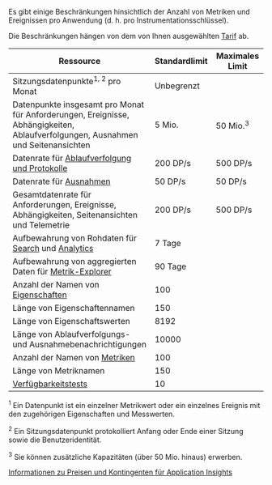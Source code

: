 Es gibt einige Beschränkungen hinsichtlich der Anzahl von Metriken und Ereignissen pro Anwendung (d. h. pro Instrumentationsschlüssel).

Die Beschränkungen hängen von dem von Ihnen ausgewählten [Tarif](https://azure.microsoft.com/pricing/details/application-insights/) ab.

| **Ressource** | **Standardlimit** | **Maximales Limit** |
| --- | --- | --- |
| Sitzungsdatenpunkte<sup>1, 2</sup> pro Monat |Unbegrenzt | |
| Datenpunkte insgesamt pro Monat für Anforderungen, Ereignisse, Abhängigkeiten, Ablaufverfolgungen, Ausnahmen und Seitenansichten |5 Mio. |50 Mio.<sup>3</sup> |
| Datenrate für [Ablaufverfolgung und Protokolle](../articles/application-insights/app-insights-search-diagnostic-logs.md) |200 DP/s |500 DP/s |
| Datenrate für [Ausnahmen](../articles/application-insights/app-insights-asp-net-exceptions.md) |50 DP/s |50 DP/s |
| Gesamtdatenrate für Anforderungen, Ereignisse, Abhängigkeiten, Seitenansichten und Telemetrie |200 DP/s |500 DP/s |
| Aufbewahrung von Rohdaten für [Search](../articles/application-insights/app-insights-diagnostic-search.md) und [Analytics](../articles/application-insights/app-insights-analytics.md) |7 Tage | |
| Aufbewahrung von aggregierten Daten für [Metrik-Explorer](../articles/application-insights/app-insights-metrics-explorer.md) |90 Tage | |
| Anzahl der Namen von [Eigenschaften](../articles/application-insights/app-insights-api-custom-events-metrics.md#properties) |100 | |
| Länge von Eigenschaftennamen |150 | |
| Länge von Eigenschaftswerten |8192 | |
| Länge von Ablaufverfolgungs- und Ausnahmebenachrichtigungen |10000 | |
| Anzahl der Namen von [Metriken](../articles/application-insights/app-insights-api-custom-events-metrics.md#properties) |100 | |
| Länge von Metriknamen |150 | |
| [Verfügbarkeitstests](../articles/application-insights/app-insights-monitor-web-app-availability.md) |10 | |

<sup>1</sup> Ein Datenpunkt ist ein einzelner Metrikwert oder ein einzelnes Ereignis mit den zugehörigen Eigenschaften und Messwerten.

<sup>2</sup> Ein Sitzungsdatenpunkt protokolliert Anfang oder Ende einer Sitzung sowie die Benutzeridentität.

<sup>3</sup> Sie können zusätzliche Kapazitäten (über 50 Mio. hinaus) erwerben.

[Informationen zu Preisen und Kontingenten für Application Insights](../articles/application-insights/app-insights-pricing.md)

<!---HONumber=AcomDC_0803_2016-->